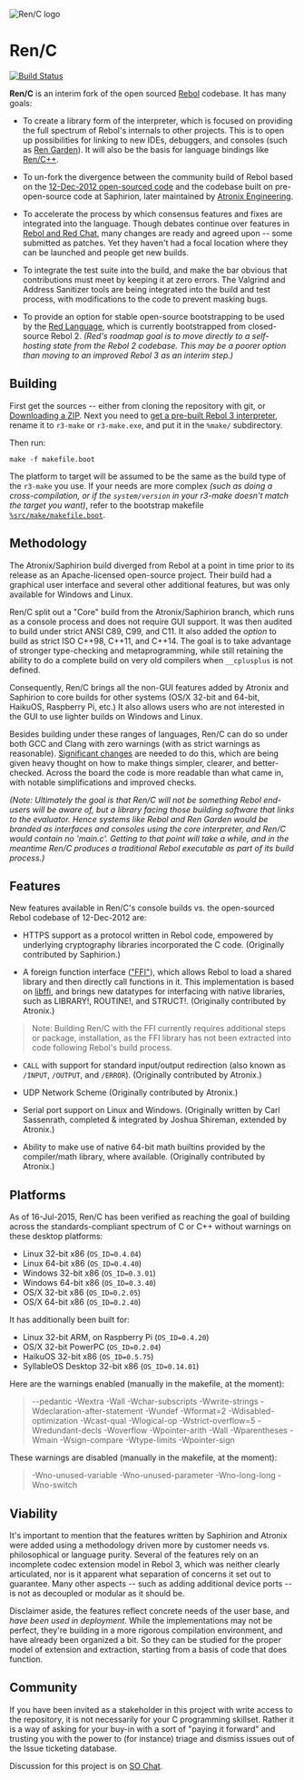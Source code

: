 ![Ren/C logo](https://raw.githubusercontent.com/metaeducation/ren-c/master/ren-c-logo.png)

# Ren/C
[![Build Status](https://travis-ci.org/metaeducation/ren-c.svg?branch=master)](https://travis-ci.org/metaeducation/ren-c)

**Ren/C** is an interim fork of the open sourced
[Rebol](http://en.wikipedia.org/wiki/Rebol) codebase.  It has many goals:

* To create a library form of the interpreter, which is focused on providing
the full spectrum of Rebol's internals to other projects.  This is to open
up possibilities for linking to new IDEs, debuggers, and consoles (such as
[Ren Garden](https://www.youtube.com/watch?v=0exDvv5WEv4)).  It will also be
the basis for language bindings like [Ren/C++](http://rencpp.hostilefork.com/).

* To un-fork the divergence between the community build of Rebol based on the
[12-Dec-2012 open-sourced code](http://www.rebol.com/cgi-bin/blog.r?view=0519)
and the codebase built on pre-open-source code at Saphirion, later maintained
by [Atronix Engineering](http://atronixengineering.com/downloads.html).

* To accelerate the process by which consensus features and fixes are
integrated into the language.  Though debates continue over features in
[Rebol and Red Chat](http://rebolsource.net/go/chat-faq), many changes are
ready and agreed upon -- some submitted as patches.  Yet they haven't had a
focal location where they can be launched and people get new builds.

* To integrate the test suite into the build, and make the bar obvious that
contributions must meet by keeping it at zero errors.  The Valgrind and
Address Sanitizer tools are being integrated into the build and test process,
with modifications to the code to prevent masking bugs.

* To provide an option for stable open-source bootstrapping to be used by the
[Red Language](http://www.red-lang.org/p/about.html), which is currently
bootstrapped from closed-source Rebol 2.  *(Red's roadmap goal is to move
directly to a self-hosting state from the Rebol 2 codebase.  This may be
a poorer option than moving to an improved Rebol 3 as an interim step.)*


## Building

First get the sources -- either from cloning the repository with git, or
[Downloading a ZIP](https://github.com/metaeducation/ren-c/archive/master.zip).
Next you need to [get a pre-built Rebol 3 interpreter](http://rebolsource.net),
rename it to `r3-make` or `r3-make.exe`, and put it in the `%make/`
subdirectory.

Then run:

	make -f makefile.boot

The platform to target will be assumed to be the same as the build type of
the `r3-make` you use.  If your needs are more complex *(such as doing a
cross-compilation, or if the `system/version` in your r3-make doesn't match
the target you want)*, refer to the bootstrap makefile
[`%src/make/makefile.boot`](https://github.com/metaeducation/ren-c/blob/master/make/makefile.boot).


## Methodology

The Atronix/Saphirion build diverged from Rebol at a point in time prior to
its release as an Apache-licensed open-source project.  Their build had a
graphical user interface and several other additional features, but was only
available for Windows and Linux.

Ren/C split out a "Core" build from the Atronix/Saphirion branch, which runs
as a console process and does not require GUI support.  It was then audited to
build under strict ANSI C89, C99, and C11.  It also added the *option* to build
as strict ISO C++98, C++11, and C++14.  The goal is to take advantage of
stronger type-checking and metaprogramming, while still retaining the ability
to do a complete build on very old compilers when `__cplusplus` is not defined.

Consequently, Ren/C brings all the non-GUI features added by Atronix and
Saphirion to core builds for other systems (OS/X 32-bit and 64-bit, HaikuOS,
Raspberry Pi, etc.)  It also allows users who are not interested in the GUI to
use lighter builds on Windows and Linux.

Besides building under these ranges of languages, Ren/C can do so under both
GCC and Clang with zero warnings (with as strict warnings as reasonable).
[Significant changes](https://github.com/metaeducation/ren-c/pull/12) are
needed to do this, which are being given heavy thought on how to make things
simpler, clearer, and better-checked.  Across the board the code is more
readable than what came in, with notable simplifications and improved checks.

*(Note: Ultimately the goal is that Ren/C will not be something Rebol end-users
will be aware of, but a library facing those building software that links to
the evaluator.  Hence systems like Rebol and Ren Garden would be branded as
interfaces and consoles using the core interpreter, and Ren/C would contain
no 'main.c'.  Getting to that point will take a while, and in the meantime
Ren/C produces a traditional Rebol executable as part of its build process.)*


## Features

New features available in Ren/C's console builds vs. the open-sourced Rebol
codebase of 12-Dec-2012 are:

* HTTPS support as a protocol written in Rebol code, empowered by underlying
cryptography libraries incorporated the C code.  (Originally contributed by
Saphirion.)

* A foreign function interface
(["FFI"](https://en.wikipedia.org/wiki/Foreign_function_interface)), which
allows Rebol to load a shared library and then directly call functions in it.
This implementation is based on [libffi](http://sourceware.org/libffi/),
and brings new datatypes for interfacing with native libraries, such as
LIBRARY!, ROUTINE!, and STRUCT!.  (Originally contributed by Atronix.)

> Note: Building Ren/C with the FFI currently requires additional steps or
> package, installation, as the FFI library has not been extracted into code
> following Rebol's build process.

* `CALL` with support for standard input/output redirection (also known as
`/INPUT`, `/OUTPUT`, and `/ERROR`).  (Originally contributed by Atronix.)

* UDP Network Scheme (Originally contributed by Atronix.)

* Serial port support on Linux and Windows.  (Originally written by Carl
Sassenrath, completed & integrated by Joshua Shireman, extended by Atronix.)

* Ability to make use of native 64-bit math builtins provided by the
compiler/math library, where available.  (Originally contributed by Atronix.)


## Platforms

As of 16-Jul-2015, Ren/C has been verified as reaching the goal of building
across the standards-compliant spectrum of C or C++ without warnings on
these desktop platforms:

* Linux 32-bit x86 (`OS_ID=0.4.04`)
* Linux 64-bit x86 (`OS_ID=0.4.40`)
* Windows 32-bit x86 (`OS_ID=0.3.01`)
* Windows 64-bit x86 (`OS_ID=0.3.40`)
* OS/X 32-bit x86 (`OS_ID=0.2.05`)
* OS/X 64-bit x86 (`OS_ID=0.2.40`)

It has additionally been built for:

* Linux 32-bit ARM, on Raspberry Pi (`OS_ID=0.4.20`)
* OS/X 32-bit PowerPC (`OS_ID=0.2.04`)
* HaikuOS 32-bit x86 (`OS_ID=0.5.75`)
* SyllableOS Desktop 32-bit x86 (`OS_ID=0.14.01`)

Here are the warnings enabled (manually in the makefile, at the moment):

> --pedantic -Wextra -Wall -Wchar-subscripts -Wwrite-strings
> -Wdeclaration-after-statement -Wundef -Wformat=2 -Wdisabled-optimization
> -Wcast-qual -Wlogical-op -Wstrict-overflow=5 -Wredundant-decls -Woverflow
> -Wpointer-arith -Wall -Wparentheses -Wmain -Wsign-compare -Wtype-limits
> -Wpointer-sign

These warnings are disabled (manually in the makefile, at the moment):

> -Wno-unused-variable -Wno-unused-parameter -Wno-long-long -Wno-switch


## Viability

It's important to mention that the features written by Saphirion and Atronix
were added using a methodology driven more by customer needs vs. philosophical
or language purity.  Several of the features rely on an incomplete codec
extension model in Rebol 3, which was neither clearly articulated, nor is it
apparent what separation of concerns it set out to guarantee.  Many other
aspects -- such as adding additional device ports -- is not as decoupled or
modular as it should be.

Disclaimer aside, the features reflect concrete needs of the user base, and
*have been used in deployment*.  While the implementations may not be perfect,
they're building in a more rigorous compilation environment, and have already
been organized a bit.  So they can be studied for the proper model of extension
and extraction, starting from a basis of code that does function.


## Community

If you have been invited as a stakeholder in this project with write
access to the repository, it is not necessarily for your C programming
skillset.  Rather it is a way of asking for your buy-in with a sort of
"paying it forward" and trusting you with the power to (for instance)
triage and dismiss issues out of the Issue ticketing database.

Discussion for this project is on
[SO Chat](http://rebolsource.net/go/chat-faq).
